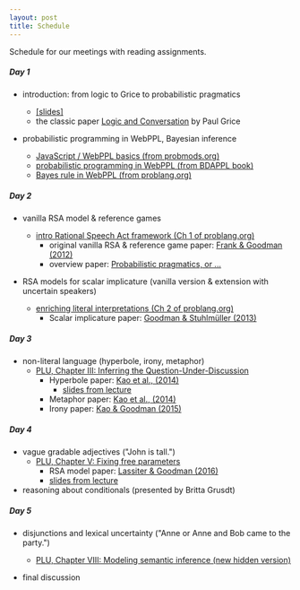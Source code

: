```yaml
---
layout: post
title: Schedule
---
```


Schedule for our meetings with reading assignments.

##### Day 1

- introduction: from logic to Grice to probabilistic pragmatics 
    - [[slides]](https://michael-franke.github.io/CompPrag-2019/slides/CompPrag-2019_intro.pdf)
    - the classic paper [Logic and Conversation](http://lefft.xyz/psycholingAU16/readings/grice1975-logic-and-conversation.pdf) by Paul Grice

- probabilistic programming in WebPPL, Bayesian inference
  - [JavaScript / WebPPL basics (from probmods.org)](http://probmods.org/chapters/appendix-js-basics.html)
  - [probabilistic programming in WebPPL (from BDAPPL book)](https://mhtess.github.io/bdappl/chapters/02-introPPL.html)
  - [Bayes rule in WebPPL (from problang.org)](http://problang.org/chapters/app-01-probability.html)

##### Day 2

- vanilla RSA model & reference games
  - [intro Rational Speech Act framework (Ch 1 of problang.org)](http://problang.org/chapters/01-introduction.html)
    - original vanilla RSA & reference game paper: [Frank & Goodman (2012)](http://science.sciencemag.org/content/336/6084/998)
    - overview paper: [Probabilistic pragmatics, or ...](https://www.degruyter.com/view/j/zfsw.2016.35.issue-1/zfs-2016-0002/zfs-2016-0002.xml)

- RSA models for scalar implicature (vanilla version & extension with uncertain speakers)
  - [enriching literal interpretations (Ch 2 of problang.org)](http://problang.org/chapters/02-pragmatics.html)
    - Scalar implicature paper: [Goodman & Stuhlmüller (2013)](https://web.stanford.edu/~ngoodman/papers/GS-TopiCS-2013.pdf)


##### Day 3

- non-literal language (hyperbole, irony, metaphor)
  - [PLU, Chapter III: Inferring the Question-Under-Discussion](http://problang.org/chapters/03-nonliteral.html)
    - Hyperbole paper:
    [Kao et al., (2014)](http://cocolab.stanford.edu/papers/KaoEtAl2014-PNAS.pdf)
	  - [slides from lecture](https://michael-franke.github.io/CompPrag-2018/docs/Kao_hyperbole.pdf)
    - Metaphor paper: [Kao et al., (2014)](http://cocolab.stanford.edu/papers/KaoEtAl2014-Cogsci.pdf)
    - Irony paper: [Kao & Goodman (2015)](http://cocolab.stanford.edu/papers/KaoEtAl2015-Cogsci.pdf)

##### Day 4 

- vague gradable adjectives ("John is tall.")
  - [PLU, Chapter V: Fixing free parameters](http://problang.org/chapters/05-vagueness.html)
    - RSA model paper:
    [Lassiter & Goodman (2016)](https://web.stanford.edu/~danlass/Lassiter-Goodman-adjectival-vagueness-Synthese.pdf)
	- [slides from lecture](https://michael-franke.github.io/CompPrag-2018/docs/LassiterGoodman_adjectives.pdf)
- reasoning about conditionals (presented by Britta Grusdt)


##### Day 5 

- disjunctions and lexical uncertainty ("Anne or Anne and Bob came to the party.")
  - [PLU, Chapter VIII: Modeling semantic inference (new hidden version)](http://www.problang.org/chapters/08-lexical-uncertainty_hidden.html)

- final discussion

